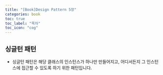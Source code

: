 ```yaml
---
title: "[Book]Design Pattern 5장"
categories: book
toc: true
toc_label: "목차"
toc_icon: "cog"
---
```


## 싱글턴 패턴

- 싱글턴 패턴은 해당 클래스의 인스턴스가 하나만 만들어지고, 어디서든지 그 인스턴스에 접근할 수 있도록 하기 위한 패턴입니다.